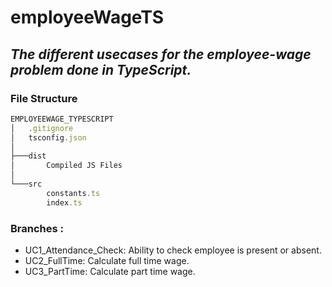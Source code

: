 # employeeWageTS
## *The different usecases for the employee-wage problem done in TypeScript.*

### File Structure
```ts
EMPLOYEEWAGE_TYPESCRIPT
│   .gitignore
│   tsconfig.json
│
├───dist
│       Compiled JS Files
│
└───src
        constants.ts
        index.ts
```

### Branches :
* UC1_Attendance_Check: Ability to check employee is present or absent.
* UC2_FullTime: Calculate full time wage.
* UC3_PartTime: Calculate part time wage.
